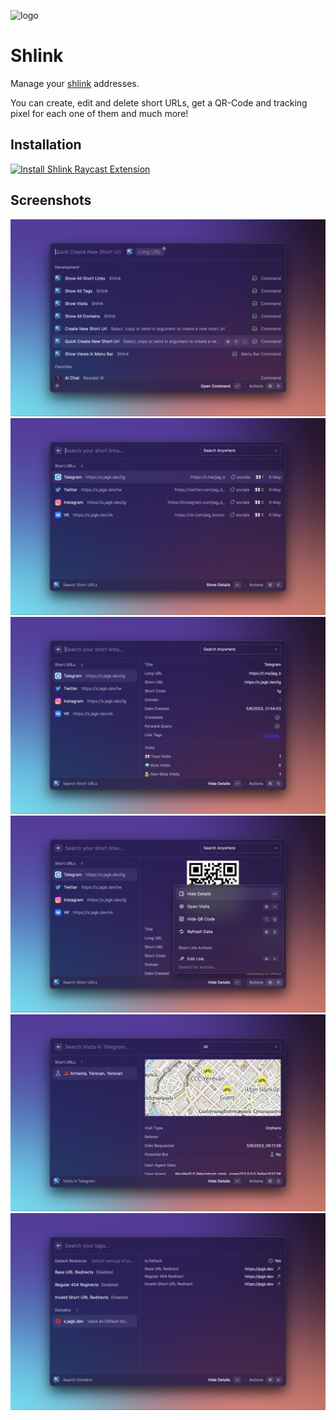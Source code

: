 ![logo](https://raw.githubusercontent.com/jag-k/shlink-raycast-extension/main/assets/extension_icon.png)

# Shlink

Manage your [shlink](https://shlink.io) addresses.

You can create, edit and delete short URLs, get a QR-Code and tracking pixel for each one of them and much more!

## Installation

[![Install Shlink Raycast Extension](https://www.raycast.com/jag-k/shlink/install_button@2x.png)](https://raycast.com/jag-k/shlink)

## Screenshots

![Shlink Raycast Extension in Raycast menu](https://raw.githubusercontent.com/jag-k/shlink-raycast-extension/main/screenshots/shlink-1.png)
![Shlink Raycast Extension in Raycast menu](https://raw.githubusercontent.com/jag-k/shlink-raycast-extension/main/screenshots/shlink-2.png)
![Shlink Raycast Extension in Raycast menu](https://raw.githubusercontent.com/jag-k/shlink-raycast-extension/main/screenshots/shlink-3.png)
![Shlink Raycast Extension in Raycast menu](https://raw.githubusercontent.com/jag-k/shlink-raycast-extension/main/screenshots/shlink-4.png)
![Shlink Raycast Extension in Raycast menu](https://raw.githubusercontent.com/jag-k/shlink-raycast-extension/main/screenshots/shlink-5.png)
![Shlink Raycast Extension in Raycast menu](https://raw.githubusercontent.com/jag-k/shlink-raycast-extension/main/screenshots/shlink-6.png)
